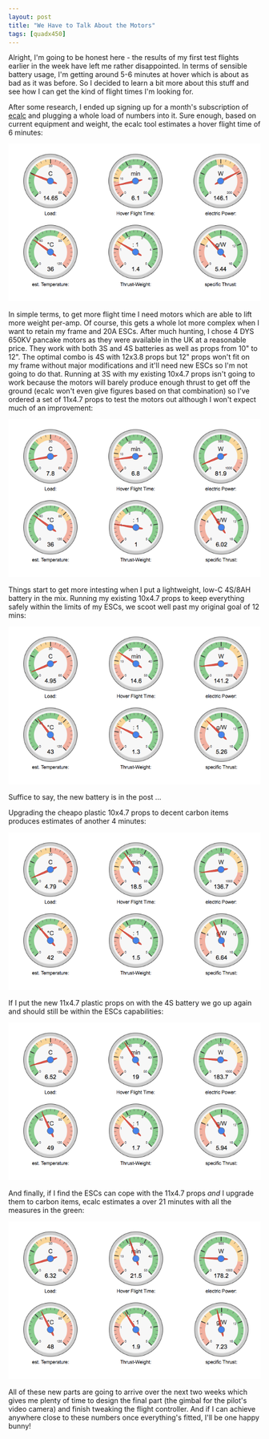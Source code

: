 ```yaml
---
layout: post
title: "We Have to Talk About the Motors"
tags: [quadx450]
---
```


Alright, I'm going to be honest here - the results of my first test flights earlier in the week have left me rather disappointed.  In terms of sensible battery usage, I'm getting around 5-6 minutes at hover which is about as bad as it was before.  So I decided to learn a bit more about this stuff and see how I can get the kind of flight times I'm looking for.

After some research, I ended up signing up for a month's subscription of [ecalc](http://www.ecalc.ch/xcoptercalc.php) and plugging a whole load of numbers into it.  Sure enough, based on current equipment and weight, the ecalc tool estimates a hover flight time of 6 minutes:

![](/images/quadx450/ecalc1.png)

In simple terms, to get more flight time I need motors which are able to lift more weight per-amp.  Of course, this gets a whole lot more complex when I want to retain my frame and 20A ESCs.  After much hunting, I chose 4 DYS 650KV pancake motors as they were available in the UK at a reasonable price.  They work with both 3S and 4S batteries as well as props from 10" to 12".  The optimal combo is 4S with 12x3.8 props but 12" props won't fit on my frame without major modifications and it'll need new ESCs so I'm not going to do that.  Running at 3S with my existing 10x4.7 props isn't going to work because the motors will barely produce enough thrust to get off the ground (ecalc won't even give figures based on that combination) so I've ordered a set of 11x4.7 props to test the motors out although I won't expect much of an improvement:

![](/images/quadx450/ecalc2.png)

Things start to get more intesting when I put a lightweight, low-C 4S/8AH battery in the mix.  Running my existing 10x4.7 props to keep everything safely within the limits of my ESCs, we scoot well past my original goal of 12 mins:

![](/images/quadx450/ecalc3.png)

Suffice to say, the new battery is in the post ...

Upgrading the cheapo plastic 10x4.7 props to decent carbon items produces estimates of another 4 minutes:

![](/images/quadx450/ecalc4.png)

If I put the new 11x4.7 plastic props on with the 4S battery we go up again and should still be within the ESCs capabilities:

![](/images/quadx450/ecalc5.png)

And finally, if I find the ESCs can cope with the 11x4.7 props *and* I upgrade them to carbon items, ecalc estimates a over 21 minutes with all the measures in the green:

![](/images/quadx450/ecalc6.png)

All of these new parts are going to arrive over the next two weeks which gives me plenty of time to design the final part (the gimbal for the pilot's video camera) and finish tweaking the flight controller.  And if I can achieve anywhere close to these numbers once everything's fitted, I'll be one happy bunny!
